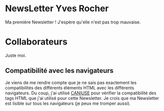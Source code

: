 # NewsLetter Yves Rocher

Ma première Newsletter ! J'espère qu'elle n'est pas trop mauvaise. 

# Collaborateurs

Juste moi.

## Compatibilité avec les navigateurs

Je viens de me rendre compte que je ne sais pas exactement les compatibilités des différents éléments HTML avec les différents navigateurs. Du coup, j'ai utilisé [CANIUSE](https://caniuse.com/#search=padding) pour vérifier la compatibilité des tags HTML que j'ai utilisé pour cette Newsletter. Je crois que ma Newsletter est lisible sur tous les navigateurs (je peux me tromper aussi).
